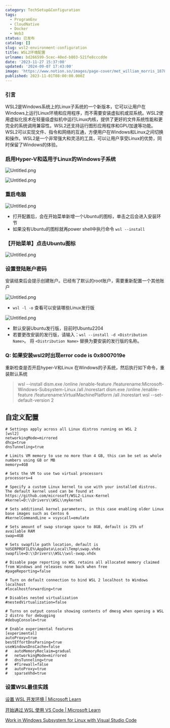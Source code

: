 ```yaml
---
category: TechSetup&Configuration
tags:
  - ProgramEnv
  - CloudNative
  - Docker
  - Web3
status: 已发布
catalog: []
slug: wsl2-environment-configuration
title: WSL2环境配置
urlname: bd266599-5cec-40ed-b803-521fe8cccdde
date: '2023-11-27 15:37:00'
updated: '2024-09-07 17:43:00'
image: 'https://www.notion.so/images/page-cover/met_william_morris_1878.jpg'
published: 2023-11-01T08:00:00.000Z
---
```


### 引言


WSL2是Windows系统上的Linux子系统的一个新版本，它可以让用户在Windows上运行Linux环境和应用程序，而不需要安装虚拟机或双系统。WSL2使用虚拟化技术在轻量级虚拟机中运行Linux内核，提供了更好的文件系统性能和更完全的系统调用兼容性。WSL2还支持运行图形应用程序和GPU加速等功能。WSL2可以实现文件、指令和网络的互通，方便用户在Windows和Linux之间切换和操作。WSL2是一个非常强大和灵活的工具，可以让用户享受Linux的优势，同时保留了Windows的体验。


### 启用Hyper-V和适用于Linux的Windows子系统


![Untitled.png](https://prod-files-secure.s3.us-west-2.amazonaws.com/5d24fe63-e567-4804-86f9-9fdc62e13082/62efe4d1-37d6-4606-a7b8-34dcd63ff38a/Untitled.png?X-Amz-Algorithm=AWS4-HMAC-SHA256&X-Amz-Content-Sha256=UNSIGNED-PAYLOAD&X-Amz-Credential=ASIAZI2LB466TH325PO2%2F20250219%2Fus-west-2%2Fs3%2Faws4_request&X-Amz-Date=20250219T213249Z&X-Amz-Expires=3600&X-Amz-Security-Token=IQoJb3JpZ2luX2VjEIT%2F%2F%2F%2F%2F%2F%2F%2F%2F%2FwEaCXVzLXdlc3QtMiJIMEYCIQCUMhfH2owRdaQSmfQEZsUJUg4wzqAHrd%2BnbL%2BtiLd%2FywIhAJP0H%2B45OypX%2BXChoWbyAjJgz3QG1LIiSB4E1ULLVLKnKogECK3%2F%2F%2F%2F%2F%2F%2F%2F%2F%2FwEQABoMNjM3NDIzMTgzODA1IgwbaYU4wsn6e4YxWjoq3APG7Ikv0IOD0JuP8m8J9l99ls9YWW1QwiZMt6Up25pWESjlm2rzWD6mOEDlt4AVh2s65RhWCCW9kXfKUpDkC6sOkQwYd41IXUM9xyJYvqlq9RWVI0GR6FHuInKR7L%2BAAqRT%2FWLaSzmmRrCfA2HaTUVMDukGeo8Y5kcUIOTOoqd3VZnXkE2jKYYg8BXYSbijqdmKmPQxRlqeeONPuj%2FXpA812hW08sKpFBx2xLaZd2BKWYoEEtfp%2BqU4MKtvU9KT88nOcj%2Fk%2FFZ9MVEeBudh8GTZioYfwEJBnU3vGwcwg2bZuLy9WHx2VFP%2FtmXldg5IAMNFGzQZ3sRgy4MzrOKgJXWUb4HajtXviChVzMC0xPDqvZmo2WmnpQ0hV%2Fm20sPm9ea71Wn8JZS0gCqvlEePem0SK1O3vl6o325CDx%2FshTnGJTcWprdI%2B5AsCl95d0InvVXa8YZ8pIbwXQrTMOeXqVx5N4lGcgxKJbvAC6EKqKFUUEpAqzJ1WlhfwT4Ft7IzNlSFirPwgcR6KpizN%2FGXkDWj57e9cdnL27KaJPmgHj23Fuk4pyx7cDipAm0vmoN3g2DMULHK19zLC3KxmUOb4%2B2emr5sCXZKgfo9Du52IlxMZ48%2B3MSakGDxOx1hKDD17di9BjqkAchu6cXTyMJYUk2d4LZEVb5KHriCel9n2bDGLMZRccUMVr611L4B%2FqQ4eMI5BIsA8Gfrv4iwgkXYAlfb5Ia4u%2FuAA5ciyGbMjVXYAH037vArPPuiK1DtY0k3t6mPcj2xW5xu6odLKjHeXKmha0jojTx%2BDNSASGsJGrdlYCgm7EL7jhW0sGmWOJU9IXc2XqeDfR0i1BJbHTPtEOa%2Bd17f%2FQUDLieD&X-Amz-Signature=900cd10b0c7ed8f0d1852a975ea179eba9a61dc27f9ac200806b3c92d692b841&X-Amz-SignedHeaders=host&x-id=GetObject)


![Untitled.png](https://prod-files-secure.s3.us-west-2.amazonaws.com/5d24fe63-e567-4804-86f9-9fdc62e13082/74866fe6-9ce5-4055-94c5-4900f6f5ff8b/Untitled.png?X-Amz-Algorithm=AWS4-HMAC-SHA256&X-Amz-Content-Sha256=UNSIGNED-PAYLOAD&X-Amz-Credential=ASIAZI2LB466TH325PO2%2F20250219%2Fus-west-2%2Fs3%2Faws4_request&X-Amz-Date=20250219T213249Z&X-Amz-Expires=3600&X-Amz-Security-Token=IQoJb3JpZ2luX2VjEIT%2F%2F%2F%2F%2F%2F%2F%2F%2F%2FwEaCXVzLXdlc3QtMiJIMEYCIQCUMhfH2owRdaQSmfQEZsUJUg4wzqAHrd%2BnbL%2BtiLd%2FywIhAJP0H%2B45OypX%2BXChoWbyAjJgz3QG1LIiSB4E1ULLVLKnKogECK3%2F%2F%2F%2F%2F%2F%2F%2F%2F%2FwEQABoMNjM3NDIzMTgzODA1IgwbaYU4wsn6e4YxWjoq3APG7Ikv0IOD0JuP8m8J9l99ls9YWW1QwiZMt6Up25pWESjlm2rzWD6mOEDlt4AVh2s65RhWCCW9kXfKUpDkC6sOkQwYd41IXUM9xyJYvqlq9RWVI0GR6FHuInKR7L%2BAAqRT%2FWLaSzmmRrCfA2HaTUVMDukGeo8Y5kcUIOTOoqd3VZnXkE2jKYYg8BXYSbijqdmKmPQxRlqeeONPuj%2FXpA812hW08sKpFBx2xLaZd2BKWYoEEtfp%2BqU4MKtvU9KT88nOcj%2Fk%2FFZ9MVEeBudh8GTZioYfwEJBnU3vGwcwg2bZuLy9WHx2VFP%2FtmXldg5IAMNFGzQZ3sRgy4MzrOKgJXWUb4HajtXviChVzMC0xPDqvZmo2WmnpQ0hV%2Fm20sPm9ea71Wn8JZS0gCqvlEePem0SK1O3vl6o325CDx%2FshTnGJTcWprdI%2B5AsCl95d0InvVXa8YZ8pIbwXQrTMOeXqVx5N4lGcgxKJbvAC6EKqKFUUEpAqzJ1WlhfwT4Ft7IzNlSFirPwgcR6KpizN%2FGXkDWj57e9cdnL27KaJPmgHj23Fuk4pyx7cDipAm0vmoN3g2DMULHK19zLC3KxmUOb4%2B2emr5sCXZKgfo9Du52IlxMZ48%2B3MSakGDxOx1hKDD17di9BjqkAchu6cXTyMJYUk2d4LZEVb5KHriCel9n2bDGLMZRccUMVr611L4B%2FqQ4eMI5BIsA8Gfrv4iwgkXYAlfb5Ia4u%2FuAA5ciyGbMjVXYAH037vArPPuiK1DtY0k3t6mPcj2xW5xu6odLKjHeXKmha0jojTx%2BDNSASGsJGrdlYCgm7EL7jhW0sGmWOJU9IXc2XqeDfR0i1BJbHTPtEOa%2Bd17f%2FQUDLieD&X-Amz-Signature=d6a7f7a69448096f39b0158bfd79f4d7ad9667ba5c71f9cc754c889c7332c154&X-Amz-SignedHeaders=host&x-id=GetObject)


### 重启电脑


![Untitled.png](https://prod-files-secure.s3.us-west-2.amazonaws.com/5d24fe63-e567-4804-86f9-9fdc62e13082/ed8ca255-2fda-4c1b-9b1a-f1896300e8e7/Untitled.png?X-Amz-Algorithm=AWS4-HMAC-SHA256&X-Amz-Content-Sha256=UNSIGNED-PAYLOAD&X-Amz-Credential=ASIAZI2LB466TH325PO2%2F20250219%2Fus-west-2%2Fs3%2Faws4_request&X-Amz-Date=20250219T213249Z&X-Amz-Expires=3600&X-Amz-Security-Token=IQoJb3JpZ2luX2VjEIT%2F%2F%2F%2F%2F%2F%2F%2F%2F%2FwEaCXVzLXdlc3QtMiJIMEYCIQCUMhfH2owRdaQSmfQEZsUJUg4wzqAHrd%2BnbL%2BtiLd%2FywIhAJP0H%2B45OypX%2BXChoWbyAjJgz3QG1LIiSB4E1ULLVLKnKogECK3%2F%2F%2F%2F%2F%2F%2F%2F%2F%2FwEQABoMNjM3NDIzMTgzODA1IgwbaYU4wsn6e4YxWjoq3APG7Ikv0IOD0JuP8m8J9l99ls9YWW1QwiZMt6Up25pWESjlm2rzWD6mOEDlt4AVh2s65RhWCCW9kXfKUpDkC6sOkQwYd41IXUM9xyJYvqlq9RWVI0GR6FHuInKR7L%2BAAqRT%2FWLaSzmmRrCfA2HaTUVMDukGeo8Y5kcUIOTOoqd3VZnXkE2jKYYg8BXYSbijqdmKmPQxRlqeeONPuj%2FXpA812hW08sKpFBx2xLaZd2BKWYoEEtfp%2BqU4MKtvU9KT88nOcj%2Fk%2FFZ9MVEeBudh8GTZioYfwEJBnU3vGwcwg2bZuLy9WHx2VFP%2FtmXldg5IAMNFGzQZ3sRgy4MzrOKgJXWUb4HajtXviChVzMC0xPDqvZmo2WmnpQ0hV%2Fm20sPm9ea71Wn8JZS0gCqvlEePem0SK1O3vl6o325CDx%2FshTnGJTcWprdI%2B5AsCl95d0InvVXa8YZ8pIbwXQrTMOeXqVx5N4lGcgxKJbvAC6EKqKFUUEpAqzJ1WlhfwT4Ft7IzNlSFirPwgcR6KpizN%2FGXkDWj57e9cdnL27KaJPmgHj23Fuk4pyx7cDipAm0vmoN3g2DMULHK19zLC3KxmUOb4%2B2emr5sCXZKgfo9Du52IlxMZ48%2B3MSakGDxOx1hKDD17di9BjqkAchu6cXTyMJYUk2d4LZEVb5KHriCel9n2bDGLMZRccUMVr611L4B%2FqQ4eMI5BIsA8Gfrv4iwgkXYAlfb5Ia4u%2FuAA5ciyGbMjVXYAH037vArPPuiK1DtY0k3t6mPcj2xW5xu6odLKjHeXKmha0jojTx%2BDNSASGsJGrdlYCgm7EL7jhW0sGmWOJU9IXc2XqeDfR0i1BJbHTPtEOa%2Bd17f%2FQUDLieD&X-Amz-Signature=94a3600b33c00d62ccd1abc3a1369e3870f7fd6e7672554e9eca4af7e2c8b7c8&X-Amz-SignedHeaders=host&x-id=GetObject)

- 打开配置后，会在开始菜单新增一个Ubuntu的图标，单击之后会进入安装环节
- 如果没有Ubuntu的图标就再power shell中执行命令 `wsl --install`

### 【开始菜单】点击Ubuntu图标


![Untitled.png](https://prod-files-secure.s3.us-west-2.amazonaws.com/5d24fe63-e567-4804-86f9-9fdc62e13082/d7415a12-f453-43fe-a604-a208d85638a3/Untitled.png?X-Amz-Algorithm=AWS4-HMAC-SHA256&X-Amz-Content-Sha256=UNSIGNED-PAYLOAD&X-Amz-Credential=ASIAZI2LB466TH325PO2%2F20250219%2Fus-west-2%2Fs3%2Faws4_request&X-Amz-Date=20250219T213249Z&X-Amz-Expires=3600&X-Amz-Security-Token=IQoJb3JpZ2luX2VjEIT%2F%2F%2F%2F%2F%2F%2F%2F%2F%2FwEaCXVzLXdlc3QtMiJIMEYCIQCUMhfH2owRdaQSmfQEZsUJUg4wzqAHrd%2BnbL%2BtiLd%2FywIhAJP0H%2B45OypX%2BXChoWbyAjJgz3QG1LIiSB4E1ULLVLKnKogECK3%2F%2F%2F%2F%2F%2F%2F%2F%2F%2FwEQABoMNjM3NDIzMTgzODA1IgwbaYU4wsn6e4YxWjoq3APG7Ikv0IOD0JuP8m8J9l99ls9YWW1QwiZMt6Up25pWESjlm2rzWD6mOEDlt4AVh2s65RhWCCW9kXfKUpDkC6sOkQwYd41IXUM9xyJYvqlq9RWVI0GR6FHuInKR7L%2BAAqRT%2FWLaSzmmRrCfA2HaTUVMDukGeo8Y5kcUIOTOoqd3VZnXkE2jKYYg8BXYSbijqdmKmPQxRlqeeONPuj%2FXpA812hW08sKpFBx2xLaZd2BKWYoEEtfp%2BqU4MKtvU9KT88nOcj%2Fk%2FFZ9MVEeBudh8GTZioYfwEJBnU3vGwcwg2bZuLy9WHx2VFP%2FtmXldg5IAMNFGzQZ3sRgy4MzrOKgJXWUb4HajtXviChVzMC0xPDqvZmo2WmnpQ0hV%2Fm20sPm9ea71Wn8JZS0gCqvlEePem0SK1O3vl6o325CDx%2FshTnGJTcWprdI%2B5AsCl95d0InvVXa8YZ8pIbwXQrTMOeXqVx5N4lGcgxKJbvAC6EKqKFUUEpAqzJ1WlhfwT4Ft7IzNlSFirPwgcR6KpizN%2FGXkDWj57e9cdnL27KaJPmgHj23Fuk4pyx7cDipAm0vmoN3g2DMULHK19zLC3KxmUOb4%2B2emr5sCXZKgfo9Du52IlxMZ48%2B3MSakGDxOx1hKDD17di9BjqkAchu6cXTyMJYUk2d4LZEVb5KHriCel9n2bDGLMZRccUMVr611L4B%2FqQ4eMI5BIsA8Gfrv4iwgkXYAlfb5Ia4u%2FuAA5ciyGbMjVXYAH037vArPPuiK1DtY0k3t6mPcj2xW5xu6odLKjHeXKmha0jojTx%2BDNSASGsJGrdlYCgm7EL7jhW0sGmWOJU9IXc2XqeDfR0i1BJbHTPtEOa%2Bd17f%2FQUDLieD&X-Amz-Signature=c89cb5dc8a8e9800d6968af464ef9f8329dde8ca3839e918cf04569e868173f7&X-Amz-SignedHeaders=host&x-id=GetObject)


### 设置登陆账户密码


安装结束后会提示创建账户。已经有了默认的root账户，需要重新配置一个其他账户


![Untitled.png](https://prod-files-secure.s3.us-west-2.amazonaws.com/5d24fe63-e567-4804-86f9-9fdc62e13082/bb38a6ce-031e-4122-9787-de509d2240bf/Untitled.png?X-Amz-Algorithm=AWS4-HMAC-SHA256&X-Amz-Content-Sha256=UNSIGNED-PAYLOAD&X-Amz-Credential=ASIAZI2LB466TH325PO2%2F20250219%2Fus-west-2%2Fs3%2Faws4_request&X-Amz-Date=20250219T213249Z&X-Amz-Expires=3600&X-Amz-Security-Token=IQoJb3JpZ2luX2VjEIT%2F%2F%2F%2F%2F%2F%2F%2F%2F%2FwEaCXVzLXdlc3QtMiJIMEYCIQCUMhfH2owRdaQSmfQEZsUJUg4wzqAHrd%2BnbL%2BtiLd%2FywIhAJP0H%2B45OypX%2BXChoWbyAjJgz3QG1LIiSB4E1ULLVLKnKogECK3%2F%2F%2F%2F%2F%2F%2F%2F%2F%2FwEQABoMNjM3NDIzMTgzODA1IgwbaYU4wsn6e4YxWjoq3APG7Ikv0IOD0JuP8m8J9l99ls9YWW1QwiZMt6Up25pWESjlm2rzWD6mOEDlt4AVh2s65RhWCCW9kXfKUpDkC6sOkQwYd41IXUM9xyJYvqlq9RWVI0GR6FHuInKR7L%2BAAqRT%2FWLaSzmmRrCfA2HaTUVMDukGeo8Y5kcUIOTOoqd3VZnXkE2jKYYg8BXYSbijqdmKmPQxRlqeeONPuj%2FXpA812hW08sKpFBx2xLaZd2BKWYoEEtfp%2BqU4MKtvU9KT88nOcj%2Fk%2FFZ9MVEeBudh8GTZioYfwEJBnU3vGwcwg2bZuLy9WHx2VFP%2FtmXldg5IAMNFGzQZ3sRgy4MzrOKgJXWUb4HajtXviChVzMC0xPDqvZmo2WmnpQ0hV%2Fm20sPm9ea71Wn8JZS0gCqvlEePem0SK1O3vl6o325CDx%2FshTnGJTcWprdI%2B5AsCl95d0InvVXa8YZ8pIbwXQrTMOeXqVx5N4lGcgxKJbvAC6EKqKFUUEpAqzJ1WlhfwT4Ft7IzNlSFirPwgcR6KpizN%2FGXkDWj57e9cdnL27KaJPmgHj23Fuk4pyx7cDipAm0vmoN3g2DMULHK19zLC3KxmUOb4%2B2emr5sCXZKgfo9Du52IlxMZ48%2B3MSakGDxOx1hKDD17di9BjqkAchu6cXTyMJYUk2d4LZEVb5KHriCel9n2bDGLMZRccUMVr611L4B%2FqQ4eMI5BIsA8Gfrv4iwgkXYAlfb5Ia4u%2FuAA5ciyGbMjVXYAH037vArPPuiK1DtY0k3t6mPcj2xW5xu6odLKjHeXKmha0jojTx%2BDNSASGsJGrdlYCgm7EL7jhW0sGmWOJU9IXc2XqeDfR0i1BJbHTPtEOa%2Bd17f%2FQUDLieD&X-Amz-Signature=1200c46164cc53ea87fea089691dd5ef5f71171bade9c8b8a58174fc28f1dc7b&X-Amz-SignedHeaders=host&x-id=GetObject)

- `wsl -l -o` 查看可以安装哪些Linux发行版

![Untitled.png](https://prod-files-secure.s3.us-west-2.amazonaws.com/5d24fe63-e567-4804-86f9-9fdc62e13082/4b4e5e2f-4e13-4651-8884-559a62c38137/Untitled.png?X-Amz-Algorithm=AWS4-HMAC-SHA256&X-Amz-Content-Sha256=UNSIGNED-PAYLOAD&X-Amz-Credential=ASIAZI2LB466TH325PO2%2F20250219%2Fus-west-2%2Fs3%2Faws4_request&X-Amz-Date=20250219T213249Z&X-Amz-Expires=3600&X-Amz-Security-Token=IQoJb3JpZ2luX2VjEIT%2F%2F%2F%2F%2F%2F%2F%2F%2F%2FwEaCXVzLXdlc3QtMiJIMEYCIQCUMhfH2owRdaQSmfQEZsUJUg4wzqAHrd%2BnbL%2BtiLd%2FywIhAJP0H%2B45OypX%2BXChoWbyAjJgz3QG1LIiSB4E1ULLVLKnKogECK3%2F%2F%2F%2F%2F%2F%2F%2F%2F%2FwEQABoMNjM3NDIzMTgzODA1IgwbaYU4wsn6e4YxWjoq3APG7Ikv0IOD0JuP8m8J9l99ls9YWW1QwiZMt6Up25pWESjlm2rzWD6mOEDlt4AVh2s65RhWCCW9kXfKUpDkC6sOkQwYd41IXUM9xyJYvqlq9RWVI0GR6FHuInKR7L%2BAAqRT%2FWLaSzmmRrCfA2HaTUVMDukGeo8Y5kcUIOTOoqd3VZnXkE2jKYYg8BXYSbijqdmKmPQxRlqeeONPuj%2FXpA812hW08sKpFBx2xLaZd2BKWYoEEtfp%2BqU4MKtvU9KT88nOcj%2Fk%2FFZ9MVEeBudh8GTZioYfwEJBnU3vGwcwg2bZuLy9WHx2VFP%2FtmXldg5IAMNFGzQZ3sRgy4MzrOKgJXWUb4HajtXviChVzMC0xPDqvZmo2WmnpQ0hV%2Fm20sPm9ea71Wn8JZS0gCqvlEePem0SK1O3vl6o325CDx%2FshTnGJTcWprdI%2B5AsCl95d0InvVXa8YZ8pIbwXQrTMOeXqVx5N4lGcgxKJbvAC6EKqKFUUEpAqzJ1WlhfwT4Ft7IzNlSFirPwgcR6KpizN%2FGXkDWj57e9cdnL27KaJPmgHj23Fuk4pyx7cDipAm0vmoN3g2DMULHK19zLC3KxmUOb4%2B2emr5sCXZKgfo9Du52IlxMZ48%2B3MSakGDxOx1hKDD17di9BjqkAchu6cXTyMJYUk2d4LZEVb5KHriCel9n2bDGLMZRccUMVr611L4B%2FqQ4eMI5BIsA8Gfrv4iwgkXYAlfb5Ia4u%2FuAA5ciyGbMjVXYAH037vArPPuiK1DtY0k3t6mPcj2xW5xu6odLKjHeXKmha0jojTx%2BDNSASGsJGrdlYCgm7EL7jhW0sGmWOJU9IXc2XqeDfR0i1BJbHTPtEOa%2Bd17f%2FQUDLieD&X-Amz-Signature=2ec5e49b2ae20a574e97ec085ddb7af7bb1f3b42cda2fbf78c7232477ff96030&X-Amz-SignedHeaders=host&x-id=GetObject)

- 默认安装Ubuntu发行版，目前时Ubuntu2204
- 若要更改安装的发行版，请输入：`wsl --install -d <Distribution Name>`。 将 `<Distribution Name>` 替换为要安装的发行版的名称。

### Q: 如果安装wsl2时出现error code is 0x8007019e


重新检查是否开启hyper-V和Linux 在Windows的子系统，然后执行如下命令，重装默认系统

> wsl --install
> dism.exe /online /enable-feature /featurename:Microsoft-Windows-Subsystem-Linux /all /norestart
> dism.exe /online /enable-feature /featurename:VirtualMachinePlatform /all /norestart
> wsl --set-default-version 2

## 自定义配置


```shell
# Settings apply across all Linux distros running on WSL 2
[wsl2]
networkingMode=mirrored
dhcp=true
dnsTunneling=true

# Limits VM memory to use no more than 4 GB, this can be set as whole numbers using GB or MB
memory=4GB 

# Sets the VM to use two virtual processors
processors=4

# Specify a custom Linux kernel to use with your installed distros. The default kernel used can be found at https://github.com/microsoft/WSL2-Linux-Kernel
#kernel=D:\\Drivers\\WSL\\mykernel

# Sets additional kernel parameters, in this case enabling older Linux base images such as Centos 6
#kernelCommandLine = vsyscall=emulate

# Sets amount of swap storage space to 8GB, default is 25% of available RAM
swap=4GB

# Sets swapfile path location, default is %USERPROFILE%\AppData\Local\Temp\swap.vhdx
swapfile=D:\\Drivers\\WSL\\wsl-swap.vhdx

# Disable page reporting so WSL retains all allocated memory claimed from Windows and releases none back when free
#pageReporting=false

# Turn on default connection to bind WSL 2 localhost to Windows localhost
#localhostforwarding=true

# Disables nested virtualization
#nestedVirtualization=false

# Turns on output console showing contents of dmesg when opening a WSL 2 distro for debugging
#debugConsole=true

# Enable experimental features
[experimental]
autoProxy=true
bestEffortDnsParsing=true
useWindowsDnsCache=false
#   autoMemoryReclaim=gradual
#   networkingMode=mirrored
#   dnsTunneling=true
#   #firewall=false
#   autoProxy=true
#   sparseVhd=true
```


### 设置WSL最佳实践


[设置 WSL 开发环境 | Microsoft Learn](https://learn.microsoft.com/zh-cn/windows/wsl/setup/environment#set-up-your-linux-username-and-password)


[开始通过 WSL 使用 VS Code | Microsoft Learn](https://learn.microsoft.com/zh-cn/windows/wsl/tutorials/wsl-vscode)


[Work in Windows Subsystem for Linux with Visual Studio Code](https://code.visualstudio.com/docs/remote/wsl-tutorial)

